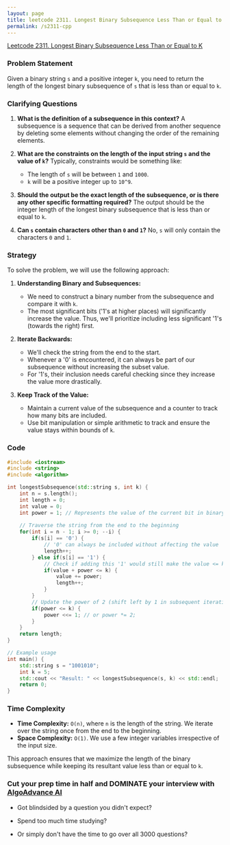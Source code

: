 ```yaml
---
layout: page
title: leetcode 2311. Longest Binary Subsequence Less Than or Equal to K
permalink: /s2311-cpp
---
```

[Leetcode 2311. Longest Binary Subsequence Less Than or Equal to K](https://algoadvance.github.io/algoadvance/l2311)
### Problem Statement

Given a binary string `s` and a positive integer `k`, you need to return the length of the longest binary subsequence of `s` that is less than or equal to `k`.

### Clarifying Questions

1. **What is the definition of a subsequence in this context?**
   A subsequence is a sequence that can be derived from another sequence by deleting some elements without changing the order of the remaining elements.

2. **What are the constraints on the length of the input string `s` and the value of `k`?**
   Typically, constraints would be something like:
   - The length of `s` will be between `1` and `1000`.
   - `k` will be a positive integer up to `10^9`.

3. **Should the output be the exact length of the subsequence, or is there any other specific formatting required?**
   The output should be the integer length of the longest binary subsequence that is less than or equal to `k`.

4. **Can `s` contain characters other than `0` and `1`?**
   No, `s` will only contain the characters `0` and `1`.

### Strategy

To solve the problem, we will use the following approach:

1. **Understanding Binary and Subsequences:**
   - We need to construct a binary number from the subsequence and compare it with `k`.
   - The most significant bits ('1's at higher places) will significantly increase the value. Thus, we'll prioritize including less significant '1's (towards the right) first.

2. **Iterate Backwards:**
   - We'll check the string from the end to the start.
   - Whenever a '0' is encountered, it can always be part of our subsequence without increasing the subset value.
   - For '1's, their inclusion needs careful checking since they increase the value more drastically.

3. **Keep Track of the Value:**
   - Maintain a current value of the subsequence and a counter to track how many bits are included.
   - Use bit manipulation or simple arithmetic to track and ensure the value stays within bounds of `k`.

### Code

```cpp
#include <iostream>
#include <string>
#include <algorithm>

int longestSubsequence(std::string s, int k) {
    int n = s.length();
    int length = 0;
    int value = 0;
    int power = 1; // Represents the value of the current bit in binary (2^0, 2^1, 2^2 ...)
    
    // Traverse the string from the end to the beginning
    for(int i = n - 1; i >= 0; --i) {
        if(s[i] == '0') {
            // '0' can always be included without affecting the value
            length++;
        } else if(s[i] == '1') {
            // Check if adding this '1' would still make the value <= k
            if(value + power <= k) {
                value += power;
                length++;
            }
        }
        // Update the power of 2 (shift left by 1 in subsequent iterations)
        if(power <= k) {
            power <<= 1; // or power *= 2;
        }
    }
    return length;
}

// Example usage
int main() {
    std::string s = "1001010";
    int k = 5;
    std::cout << "Result: " << longestSubsequence(s, k) << std::endl;
    return 0;
}
```

### Time Complexity

- **Time Complexity:** `O(n)`, where `n` is the length of the string. We iterate over the string once from the end to the beginning.
- **Space Complexity:** `O(1)`. We use a few integer variables irrespective of the input size.

This approach ensures that we maximize the length of the binary subsequence while keeping its resultant value less than or equal to `k`.


### Cut your prep time in half and DOMINATE your interview with [AlgoAdvance AI](https://algoAdvance.com)

- Got blindsided by a question you didn't expect?

- Spend too much time studying?

- Or simply don't have the time to go over all 3000 questions?


